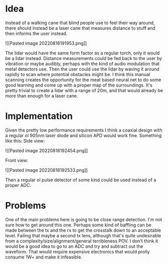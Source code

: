 # Idea
Instead of a walking cane that blind people use to feel their way around, there should instead be a laser cane that measures distance to stuff and then informs the user instead.

![[Pasted image 20220816191953.png]]

The lidar would have the same form factor as a regular torch, only it would be a lidar instead. Distance measurements could be fed back to the user by vibration or maybe audibly, perhaps with the kind of audio modulation that metal detectors use.
Then the user could use the lidar by waving it around rapidly to scan where potential obstacles might be. I think this manual scanning creates the opportunity for the meat based neural net to do some good learning and come up with a proper map of the surroundings.
It's pretty trivial to create a lidar with a range of 20m, and that would already be more than enough for a laser cane. 
# Implementation
Given the pretty low performance requirements I think a coaxial design with a regular ol 905nm laser diode and silicon APD would work fine. Something like this:
Side view:

![[Pasted image 20220816192454.png]]

Front view:

![[Pasted image 20220816192533.png]]

Then a regular ol pulse detector of some kind could be used instead of a proper ADC.
# Problems
One of the main problems here is going to be close range detection. I'm not sure how to get around this one. Perhaps some kind of baffling can be made between the tx and the rx to get the crosstalk down to an acceptable level. Failing that maybe a second tx lens, although that's quite undesirable from a complexity/size/alignment/general terribleness POV.
I don't think it would be a good idea to go to an ADC and try and subtract out the waveform. That would require expensive electronics that would prolly consume 1W+ and make it infeasible.

